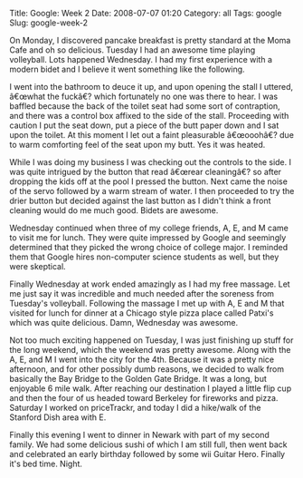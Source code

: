 Title: Google: Week 2
Date: 2008-07-07 01:20
Category: all
Tags: google
Slug: google-week-2

On Monday, I discovered pancake breakfast is pretty standard at the Moma
Cafe and oh so delicious. Tuesday I had an awesome time playing
volleyball. Lots happened Wednesday. I had my first experience with a
modern bidet and I believe it went something like the following.

I went into the bathroom to deuce it up, and upon opening the stall I
uttered, â€œwhat the fuckâ€? which fortunately no one was there to hear.
I was baffled because the back of the toilet seat had some sort of
contraption, and there was a control box affixed to the side of the
stall. Proceeding with caution I put the seat down, put a piece of the
butt paper down and I sat upon the toilet. At this moment I let out a
faint pleasurable â€œooohâ€? due to warm comforting feel of the seat
upon my butt. Yes it was heated.

While I was doing my business I was checking out the controls to the
side. I was quite intrigued by the button that read â€œrear cleaningâ€?
so after dropping the kids off at the pool I pressed the button. Next
came the noise of the servo followed by a warm stream of water. I then
proceeded to try the drier button but decided against the last button as
I didn't think a front cleaning would do me much good. Bidets are
awesome.

Wednesday continued when three of my college friends, A, E, and M came
to visit me for lunch. They were quite impressed by Google and seemingly
determined that they picked the wrong choice of college major. I
reminded them that Google hires non-computer science students as well,
but they were skeptical.

Finally Wednesday at work ended amazingly as I had my free massage. Let
me just say it was incredible and much needed after the soreness from
Tuesday's volleyball. Following the massage I met up with A, E and M
that visited for lunch for dinner at a Chicago style pizza place called
Patxi's which was quite delicious. Damn, Wednesday was awesome.

Not too much exciting happened on Tuesday, I was just finishing up stuff
for the long weekend, which the weekend was pretty awesome. Along with
the A, E, and M I went into the city for the 4th. Because it was a
pretty nice afternoon, and for other possibly dumb reasons, we decided
to walk from basically the Bay Bridge to the Golden Gate Bridge. It was
a long, but enjoyable 6 mile walk. After reaching our destination I
played a little flip cup and then the four of us headed toward Berkeley
for fireworks and pizza. Saturday I worked on priceTrackr, and today I
did a hike/walk of the Stanford Dish area with E.

Finally this evening I went to dinner in Newark with part of my second
family. We had some delicious sushi of which I am still full, then went
back and celebrated an early birthday followed by some wii Guitar Hero.
Finally it's bed time. Night.

